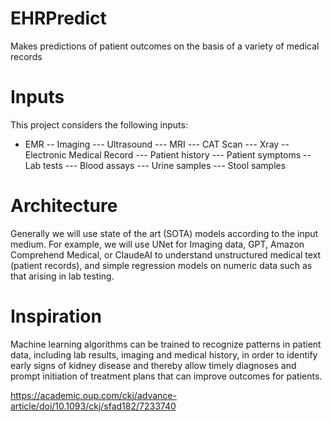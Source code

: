 # EHRPredict
Makes predictions of patient outcomes on the basis of a variety of medical records

# Inputs
This project considers the following inputs:
- EMR
-- Imaging
--- Ultrasound
--- MRI
--- CAT Scan
--- Xray
-- Electronic Medical Record
--- Patient history
--- Patient symptoms
-- Lab tests
--- Blood assays
--- Urine samples
--- Stool samples

# Architecture
Generally we will use state of the art (SOTA) models according to the input medium. For example, we will use UNet for Imaging data, GPT, Amazon Comprehend Medical, or ClaudeAI to understand unstructured medical text (patient records), and simple regression models on numeric data such as that arising in lab testing. 

# Inspiration
Machine learning algorithms can be trained to recognize patterns in patient data, including lab results, imaging and medical history, in order to identify early signs of kidney disease and thereby allow timely diagnoses and prompt initiation of treatment plans that can improve outcomes for patients.

https://academic.oup.com/ckj/advance-article/doi/10.1093/ckj/sfad182/7233740